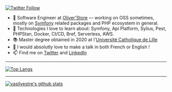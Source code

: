 <p>
  <a href="(https://twitter.com/valentinsilves">
    <img alt="Twitter Follow" src="https://img.shields.io/twitter/follow/valentinsilves?label=Follow&logo=twitter">
  </a>
</p>

- 🔭 Software Engineer at [Oliver'Store](https://www.stores-discount.com/) — working on OSS sometimes, mostly on [Symfony](https://symfony.com/) related packages and PHP ecosystem in general.
- 🌱 Technologies I love to learn about: Symfony, Api Platform, Sylius, Pest, PHPStan, Docker, CI/CD, Bref, Serverless, AWS.
- 📚 Master degree obtained in 2020 at l'[Université Catholique de Lille](https://www.univ-catholille.fr/)
- 🎤 I would absolutly love to make a talk in both French or English !
- 📫 Find me on [Twitter](https://twitter.com/valentinsilves) and [LinkedIn](https://www.linkedin.com/in/v-silvestre/)

------

[![Top Langs](https://github-readme-stats.vercel.app/api/top-langs/?username=vasilvestre&layout=compact)](https://github.com/vasilvestre)

------

[![vasilvestre's github stats](https://github-readme-stats.vercel.app/api?username=vasilvestre&count_private=1)](https://github.com/vasilvestre)
